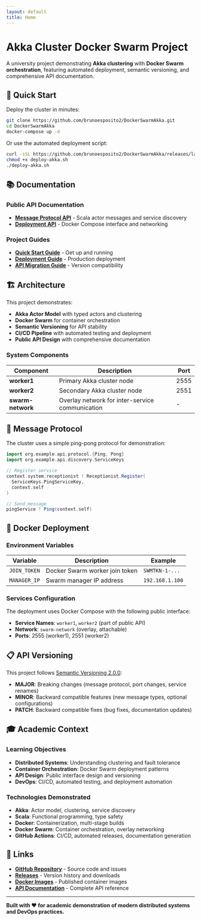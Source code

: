 ```yaml
---
layout: default
title: Home
---
```


# Akka Cluster Docker Swarm Project

A university project demonstrating **Akka clustering** with **Docker Swarm orchestration**, featuring automated deployment, semantic versioning, and comprehensive API documentation.

## 🚀 Quick Start

Deploy the cluster in minutes:

```bash
git clone https://github.com/brunoesposito2/DockerSwarmAkka.git
cd DockerSwarmAkka
docker-compose up -d
```

Or use the automated deployment script:

```bash
curl -sSL https://github.com/brunoesposito2/DockerSwarmAkka/releases/latest/download/deploy-akka.sh -o deploy-akka.sh
chmod +x deploy-akka.sh
./deploy-akka.sh
```

## 📚 Documentation

### Public API Documentation

- **[Message Protocol API](./api/)** - Scala actor messages and service discovery
- **[Deployment API](./api/)** - Docker Compose interface and networking

### Project Guides

- **[Quick Start Guide](#quick-start)** - Get up and running
- **[Deployment Guide](https://github.com/brunoesposito2/DockerSwarmAkka#deployment)** - Production deployment
- **[API Migration Guide](https://github.com/brunoesposito2/DockerSwarmAkka/releases)** - Version compatibility

## 🏗️ Architecture

This project demonstrates:

- **Akka Actor Model** with typed actors and clustering
- **Docker Swarm** for container orchestration  
- **Semantic Versioning** for API stability
- **CI/CD Pipeline** with automated testing and deployment
- **Public API Design** with comprehensive documentation

### System Components

| Component | Description | Port |
|-----------|-------------|------|
| **worker1** | Primary Akka cluster node | 2555 |
| **worker2** | Secondary Akka cluster node | 2551 |
| **swarm-network** | Overlay network for inter-service communication | - |

## 🔄 Message Protocol

The cluster uses a simple ping-pong protocol for demonstration:

```scala
import org.example.api.protocol.{Ping, Pong}
import org.example.api.discovery.ServiceKeys

// Register service
context.system.receptionist ! Receptionist.Register(
  ServiceKeys.PingServiceKey, 
  context.self
)

// Send message
pingService ! Ping(context.self)
```

## 🐳 Docker Deployment

### Environment Variables

| Variable | Description | Example |
|----------|-------------|---------|
| `JOIN_TOKEN` | Docker Swarm worker join token | `SWMTKN-1-...` |
| `MANAGER_IP` | Swarm manager IP address | `192.168.1.100` |

### Services Configuration

The deployment uses Docker Compose with the following public interface:

- **Service Names**: `worker1`, `worker2` (part of public API)
- **Network**: `swarm-network` (overlay, attachable)
- **Ports**: 2555 (worker1), 2551 (worker2)

## 📋 API Versioning

This project follows [Semantic Versioning 2.0.0](https://semver.org/):

- **MAJOR**: Breaking changes (message protocol, port changes, service renames)
- **MINOR**: Backward compatible features (new message types, optional configurations)  
- **PATCH**: Backward compatible fixes (bug fixes, documentation updates)

## 🎓 Academic Context

### Learning Objectives

- **Distributed Systems**: Understanding clustering and fault tolerance
- **Container Orchestration**: Docker Swarm deployment patterns
- **API Design**: Public interface design and versioning
- **DevOps**: CI/CD, automated testing, and deployment automation

### Technologies Demonstrated

- **Akka**: Actor model, clustering, service discovery
- **Scala**: Functional programming, type safety
- **Docker**: Containerization, multi-stage builds
- **Docker Swarm**: Container orchestration, overlay networking
- **GitHub Actions**: CI/CD, automated releases, documentation generation

## 🔗 Links

- **[GitHub Repository](https://github.com/brunoesposito2/DockerSwarmAkka)** - Source code and issues
- **[Releases](https://github.com/brunoesposito2/DockerSwarmAkka/releases)** - Version history and downloads
- **[Docker Images](https://hub.docker.com/u/brunoesposito2)** - Published container images
- **[API Documentation](./api/)** - Complete API reference

---

**Built with ❤️ for academic demonstration of modern distributed systems and DevOps practices.**